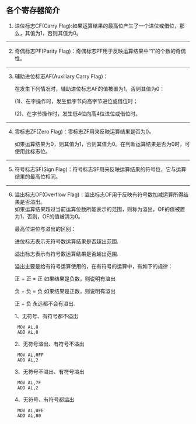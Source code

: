 ## 各个寄存器简介
1. 进位标志CF(Carry Flag):如果运算结果的最高位产生了一个进位或借位，那么，其值为1，否则其值为0。
*** 
2. 奇偶标志PF(Parity Flag)：奇偶标志PF用于反映运算结果中“1”的个数的奇偶性。
***
3. 辅助进位标志AF(Auxiliary Carry Flag)：							
								
	在发生下列情况时，辅助进位标志AF的值被置为1，否则其值为0：							
								
	(1)、在字操作时，发生低字节向高字节进位或借位时；							
								
	(2)、在字节操作时，发生低4位向高4位进位或借位时。							
***
4. 零标志ZF(Zero Flag)：零标志ZF用来反映运算结果是否为0。  

	如果运算结果为0，则其值为1，否则其值为0。在判断运算结果是否为0时，可使用此标志位。
***
5. 符号标志SF(Sign Flag)：符号标志SF用来反映运算结果的符号位，它与运算结果的最高位相同。
***		
					
6. 溢出标志OF(Overflow Flag)：溢出标志OF用于反映有符号数加减运算所得结果是否溢出。							
	如果运算结果超过当前运算位数所能表示的范围，则称为溢出，OF的值被置为1，否则，OF的值被清为0。							
								
								
	最高位进位与溢出的区别：							
								
								
	进位标志表示无符号数运算结果是否超出范围.							
								
	溢出标志表示有符号数运算结果是否超出范围.							
								
	溢出主要是给有符号运算使用的，在有符号的运算中，有如下的规律：							
								
	正 + 正 = 正 如果结果是负数，则说明有溢出							
								
	负 + 负 = 负 如果结果是正数，则说明有溢出							
								
	正 + 负 永远都不会有溢出.							

	1、无符号、有符号都不溢出				
					
		MOV AL,8			
		ADD AL,8			
					
	2、无符号溢出、有符号不溢出				
					
		MOV AL,0FF			
		ADD AL,2			
					
	3、无符号不溢出、有符号溢出				
					
		MOV AL,7F			
		ADD AL,2			
					
	4、无符号、有符号都溢出				
					
		MOV AL,0FE			
		ADD AL,80			

								
								

